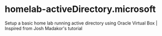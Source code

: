 # homelab-activeDirectory.microsoft
Setup a basic home lab running active directory using Oracle Virtual Box | Inspired from Josh Madakor's tutorial
